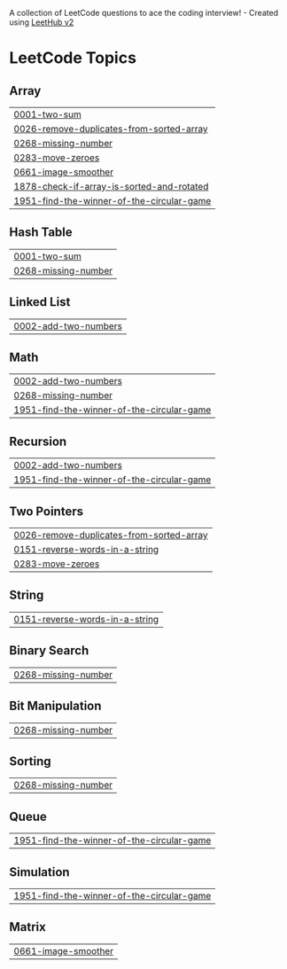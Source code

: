 A collection of LeetCode questions to ace the coding interview! - Created using [LeetHub v2](https://github.com/arunbhardwaj/LeetHub-2.0)
<!---LeetCode Topics Start-->
# LeetCode Topics
## Array
|  |
| ------- |
| [0001-two-sum](https://github.com/HarshithTangudu/LeetCode-Questions/tree/master/0001-two-sum) |
| [0026-remove-duplicates-from-sorted-array](https://github.com/HarshithTangudu/LeetCode-Questions/tree/master/0026-remove-duplicates-from-sorted-array) |
| [0268-missing-number](https://github.com/HarshithTangudu/LeetCode-Questions/tree/master/0268-missing-number) |
| [0283-move-zeroes](https://github.com/HarshithTangudu/LeetCode-Questions/tree/master/0283-move-zeroes) |
| [0661-image-smoother](https://github.com/HarshithTangudu/LeetCode-Questions/tree/master/0661-image-smoother) |
| [1878-check-if-array-is-sorted-and-rotated](https://github.com/HarshithTangudu/LeetCode-Questions/tree/master/1878-check-if-array-is-sorted-and-rotated) |
| [1951-find-the-winner-of-the-circular-game](https://github.com/HarshithTangudu/LeetCode-Questions/tree/master/1951-find-the-winner-of-the-circular-game) |
## Hash Table
|  |
| ------- |
| [0001-two-sum](https://github.com/HarshithTangudu/LeetCode-Questions/tree/master/0001-two-sum) |
| [0268-missing-number](https://github.com/HarshithTangudu/LeetCode-Questions/tree/master/0268-missing-number) |
## Linked List
|  |
| ------- |
| [0002-add-two-numbers](https://github.com/HarshithTangudu/LeetCode-Questions/tree/master/0002-add-two-numbers) |
## Math
|  |
| ------- |
| [0002-add-two-numbers](https://github.com/HarshithTangudu/LeetCode-Questions/tree/master/0002-add-two-numbers) |
| [0268-missing-number](https://github.com/HarshithTangudu/LeetCode-Questions/tree/master/0268-missing-number) |
| [1951-find-the-winner-of-the-circular-game](https://github.com/HarshithTangudu/LeetCode-Questions/tree/master/1951-find-the-winner-of-the-circular-game) |
## Recursion
|  |
| ------- |
| [0002-add-two-numbers](https://github.com/HarshithTangudu/LeetCode-Questions/tree/master/0002-add-two-numbers) |
| [1951-find-the-winner-of-the-circular-game](https://github.com/HarshithTangudu/LeetCode-Questions/tree/master/1951-find-the-winner-of-the-circular-game) |
## Two Pointers
|  |
| ------- |
| [0026-remove-duplicates-from-sorted-array](https://github.com/HarshithTangudu/LeetCode-Questions/tree/master/0026-remove-duplicates-from-sorted-array) |
| [0151-reverse-words-in-a-string](https://github.com/HarshithTangudu/LeetCode-Questions/tree/master/0151-reverse-words-in-a-string) |
| [0283-move-zeroes](https://github.com/HarshithTangudu/LeetCode-Questions/tree/master/0283-move-zeroes) |
## String
|  |
| ------- |
| [0151-reverse-words-in-a-string](https://github.com/HarshithTangudu/LeetCode-Questions/tree/master/0151-reverse-words-in-a-string) |
## Binary Search
|  |
| ------- |
| [0268-missing-number](https://github.com/HarshithTangudu/LeetCode-Questions/tree/master/0268-missing-number) |
## Bit Manipulation
|  |
| ------- |
| [0268-missing-number](https://github.com/HarshithTangudu/LeetCode-Questions/tree/master/0268-missing-number) |
## Sorting
|  |
| ------- |
| [0268-missing-number](https://github.com/HarshithTangudu/LeetCode-Questions/tree/master/0268-missing-number) |
## Queue
|  |
| ------- |
| [1951-find-the-winner-of-the-circular-game](https://github.com/HarshithTangudu/LeetCode-Questions/tree/master/1951-find-the-winner-of-the-circular-game) |
## Simulation
|  |
| ------- |
| [1951-find-the-winner-of-the-circular-game](https://github.com/HarshithTangudu/LeetCode-Questions/tree/master/1951-find-the-winner-of-the-circular-game) |
## Matrix
|  |
| ------- |
| [0661-image-smoother](https://github.com/HarshithTangudu/LeetCode-Questions/tree/master/0661-image-smoother) |
<!---LeetCode Topics End-->